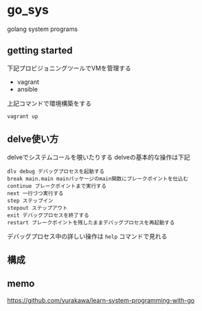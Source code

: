 # go_sys

golang system programs

## getting started

下記プロビジョニングツールでVMを管理する

- vagrant
- ansible

上記コマンドで環境構築をする

```
vagrant up
```

## delve使い方

delveでシステムコールを覗いたりする
delveの基本的な操作は下記

```
dlv debug デバッグプロセスを起動する
break main.main mainパッケージのmain関数にブレークポイントを仕込む
continue ブレークポイントまで実行する
next 一行づつ実行する
step ステップイン
stepout ステップアウト
exit デバッグプロセスを終了する
restart ブレークポイントを残したままデバッグプロセスを再起動する
```

デバッグプロセス中の詳しい操作は `help` コマンドで見れる

## 構成


## memo

https://github.com/yurakawa/learn-system-programming-with-go
